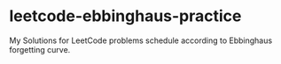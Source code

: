 # leetcode-ebbinghaus-practice
My Solutions for LeetCode problems schedule according to Ebbinghaus forgetting curve.
